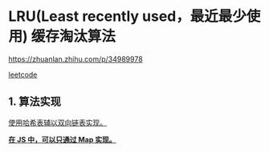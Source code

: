 # LRU(Least recently used，最近最少使用) 缓存淘汰算法

https://zhuanlan.zhihu.com/p/34989978

[leetcode](https://leetcode-cn.com/problems/lru-cache-lcci/solution/lruhuan-cun-by-leetcode-solution/)

## 1. 算法实现

[使用哈希表辅以双向链表实现。](https://mp.weixin.qq.com/s?__biz=MzAxODQxMDM0Mw==&mid=2247484500&idx=1&sn=83f4df1253f597898b2f74ea9dca9fd9&chksm=9bd7fa5caca0734ad182ba67651882647a71264938eaa98e49c5ff43369b807a094ad16efcd4&scene=178#rd)

**[在 JS 中，可以只通过 Map 实现。](https://leetcode-cn.com/problems/lru-cache-lcci/solution/ji-yu-mapjian-ji-shi-xian-lru-cache-by-floretpig/)**
